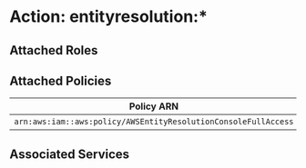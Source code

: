 # Action: entityresolution:*

## Attached Roles

## Attached Policies

| Policy ARN | Policy Name |
|------------|-------------|
| `arn:aws:iam::aws:policy/AWSEntityResolutionConsoleFullAccess` | [AWSEntityResolutionConsoleFullAccess](../policies.md#awsentityresolutionconsolefullaccess) |

## Associated Services

